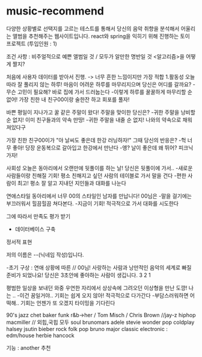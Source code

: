 # music-recommend
다양한 상황별로 선택지를 고르는 테스트를 통해서 당신의 음악 취향을 분석해서 어울리는 앨범을 추천해주는 웹사이트입니다. 
react와 spring을 익히기 위해 진행하는 토이 프로젝트 (투입인원 : 1)

조건 사항 : 비주얼적으로 예쁜 앨범일 것 / 모두가 알만한 명반일 것
<알고리즘>을 어떻게 짤지?

처음에 사용자 데이터를 받아서 진행. 
-> 너무 흔한 느낌이지만 가장 적합
1.활동성
오늘따라 잘 풀리지 않는 하루! 마음이 어려운 하루를 마무리지으며 당신은 어디를 갈까요?
-무슨 고민이 필요해? 바로 집에 가서 드러눕는다
-이렇게 하루를 꿀꿀하게 마무리할 순 없어! 가장 친한 내 친구00이랑 술한잔 하고 회포를 풀자! 

바쁜 평일이 지나가고 꿀 같은 주말이 왔다! 주말을 맞이한 당신은?
-귀한 주말을 낭비할 순 없지! 이미 친구들과의 약속 만땅!
-귀한 주말을 내줄 순 없지! 나와의 약속으로 채워져있다구

가장 친한 친구00이가 "야 날씨도 좋은데 한강 러닝하자!" 그때 당신의 반응은?
-헉 너무 좋아! 당장 운동복으로 갈아입고 한강에서 만난다
-엥? 날이 좋은데 왜 뛰어? 피크닉 가자!

사회성
오늘은 동아리에서 오랜만에 뒷풀이를 하는 날! 당신은 뒷풀이에 가서.. 
-새로운 사람들이랑 친해질 기회! 평소 친해지고 싶던 사람의 테이블로 가서 말을 건다
-편한 사람이 최고! 평소 잘 알고 지내던 지인들과 대화를 나눈다

연애스타일
동아리에서 너무 00의 스타일인 남자를 만납니다! 00님은
-말을 걸기에는 부끄러워서 힐끔힐끔 쳐다본다.
-지금이 기회! 적극적으로 가서 대화를 시도한다





그에 따라서 만족도 평가 받기
- 데이터베이스 구축


정서적 표현

저의 이름은 --(닉네임 작성)입니다.


-초기 구상 : 연애 상황에 따른
// 00님! 사랑하는 사람과 낭만적인 음악의 세계로 빠질 준비가 되었나요!
당신은 3초안에 좋아하는 사람이 생깁니다. 
3 2 1

평범한 일상을 보내던 와중 우연한 자리에서 상상속에 그려오던 이상형을 만난 도깡! 나는 ..
-이건 꿈일거야.. 기회는 쉽게 오지 않아! 적극적으로 다가간다
-부담스러워하면 어떡해.. 기회는 언젠가 또 오겠지 타이밍을 기다린다














90's
jazz chet baker
funk
r&b->her / Tom Misch / Chris Brown 
//jay-z
hiphop macmiller // 외힙,국힙 모두
soul brunomars adele stevie wonder
pop coldplay halsey jsutin bieber
rock
folk pop bruno major
classic
electronic : edm/house
herbie hancock


기능 : another 추천 
